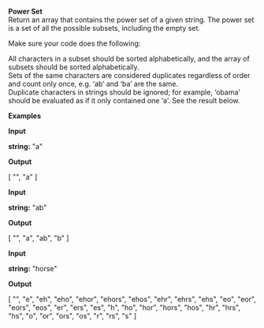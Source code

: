**Power Set**  
Return an array that contains the power set of a given string. The power set is a set of all the possible subsets, including the empty set.  

Make sure your code does the following:  

All characters in a subset should be sorted alphabetically, and the array of subsets should be sorted alphabetically.  
Sets of the same characters are considered duplicates regardless of order and count only once, e.g. ‘ab’ and ‘ba’ are the same.  
Duplicate characters in strings should be ignored; for example, ‘obama’ should be evaluated as if it only contained one ‘a’. See the result below.  

**Examples**  

**Input**  

**string:**
"a"	  

**Output**  

[ "", "a" ]     

**Input**  

**string:**
"ab"  

**Output**  

[ "", "a", "ab", "b" ]  

**Input**  

**string:**
"horse"  

**Output**  

[ "", "e", "eh", "eho", "ehor", "ehors", "ehos", "ehr", "ehrs", "ehs", "eo", "eor", "eors", "eos", "er", "ers", "es", "h", "ho", "hor", "hors", "hos", "hr", "hrs", "hs", "o", "or", "ors", "os", "r", "rs", "s" ]
